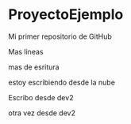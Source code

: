 # ProyectoEjemplo
Mi primer repositorio de GitHub

Mas lineas

mas de esritura

estoy escribiendo desde la nube


Escribo desde dev2



otra vez desde dev2

